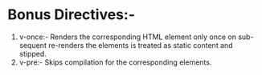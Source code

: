 # Bonus Directives:- 
1) v-once:-
    Renders the corresponding HTML element only once on sub-sequent re-renders the elements is treated as static content
    and stipped.
2) v-pre:- 
    Skips compilation for the corresponding elements.    
